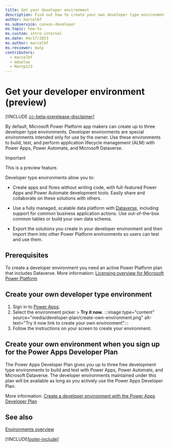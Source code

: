 ```yaml
---
title: Get your developer environment
description: Find out how to create your own developer type environment to build and test with Power Apps, Power Automate, and Microsoft Dataverse.
author: marcelbf
ms.subservice: canvas-developer
ms.topic: how-to
ms.custom: intro-internal
ms.date: 04/17/2023
ms.author: marcelbf
ms.reviewer: matp
contributors:
  - marcelbf
  - mduelae
  - Mattp123
---
```

# Get your developer environment (preview)

[!INCLUDE [cc-beta-prerelease-disclaimer](../includes/cc-beta-prerelease-disclaimer.md)]

By default, Microsoft Power Platform app makers can create up to three developer type environments. Developer environments are special environments intended only for use by the owner. Use these environments to build, test, and perform application lifecycle management (ALM) with Power Apps, Power Automate, and Microsoft Dataverse.

> [!IMPORTANT]
> This is a preview feature.

Developer type environments allow you to:

- Create apps and flows without writing code, with full-featured Power Apps and Power Automate development tools. Easily share and collaborate on these solutions with others.

- Use a fully managed, scalable data platform with [Dataverse](/common-data-service/entity-reference/introduction), including support for common business application actions. Use out-of-the-box common tables or build your own data schema.

- Export the solutions you create in your developer environment and then import them into other Power Platform environments so users can test and use them.

## Prerequisites

To create a developer environment you need an active Power Platform plan that includes Dataverse. More information: [Licensing overview for Microsoft Power Platform](/power-platform/admin/pricing-billing-skus)

## Create your own developer type environment

1. Sign in to [Power Apps](https://make.powerapps.com/?utm_source=padocs&utm_medium=linkinadoc&utm_campaign=referralsfromdoc).
1. Select the environment picker > **Try it now**.
   :::image type="content" source="media/developer-plan/create-own-environment.png" alt-text="Try it now link to create your own environment":::
1. Follow the instructions on your screen to create your environment.

## Create your own environment when you sign up for the Power Apps Developer Plan

The Power Apps Developer Plan gives you up to three free development type environments to build and test with Power Apps, Power Automate, and Microsoft Dataverse. The developer environments maintained under this plan will be available as long as you actively use the Power Apps Developer Plan.

More information: [Create a developer environment with the Power Apps Developer Plan](/power-platform/developer/create-developer-environment)

## See also

[Environments overview](/power-platform/admin/environments-overview)

[!INCLUDE[footer-include](../includes/footer-banner.md)]
